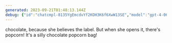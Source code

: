 ```yaml
---
generated: 2023-09-21T01:48:13.144Z
debug: {"id":"chatcmpl-8135YgEmcdvYf2KOH3K6f6XwW13SE","model":"gpt-4-0613","usage":{"prompt_tokens":156,"completion_tokens":27,"total_tokens":183},"finish":"stop"}
---
```


chocolate, because she believes the label. But when she opens it, there's popcorn! It's a silly chocolate popcorn bag!